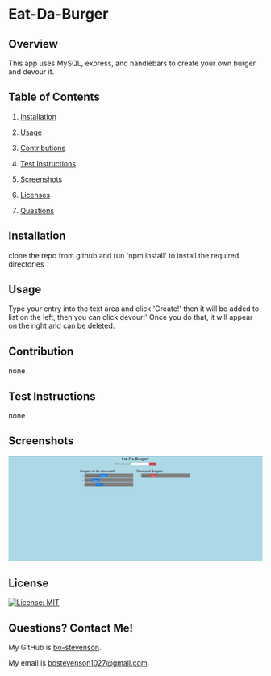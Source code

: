 # Eat-Da-Burger

## Overview
This app uses MySQL, express, and handlebars to create your own burger and devour it. 

## Table of Contents

1. [Installation](#installation)

2. [Usage](#usage)

3. [Contributions](#contribution)

4. [Test Instructions](#test-instructions)

5. [Screenshots](#screenshots)

6. [Licenses](#licenses)

7. [Questions](#questions)


## Installation

 clone the repo from github and run 'npm install' to install the required directories

## Usage

Type your entry into the text area and click 'Create!' then it will be added to list on the left, then you can click devour!' Once you do that, it will appear on the right and can be deleted. 

## Contribution

none

## Test Instructions

none

## Screenshots

![Screenshot](./public/assets/img/screenshot.png)
## License

[![License: MIT](https://img.shields.io/badge/License-MIT-yellow.svg)](https://opensource.org/licenses/MIT)
    
## Questions? Contact Me!

My GitHub is [bo-stevenson](https://www.github.com/bo-stevenson).

My email is [bostevenson1027@gmail.com](mailto:bostevenson1027@gmail.com).
